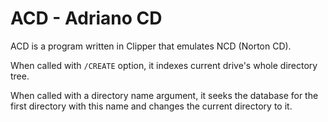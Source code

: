 # ACD - Adriano CD

ACD is a program written in Clipper that emulates NCD (Norton CD).

When called with `/CREATE` option, it indexes current drive's whole directory tree.

When called with a directory name argument, it seeks the database for the first directory with this name and changes the current directory to it.